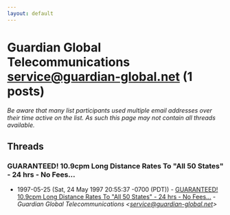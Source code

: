 ```yaml
---
layout: default
---
```


# Guardian Global Telecommunications <service@guardian-global.net> (1 posts)

_Be aware that many list participants used multiple email addresses over their time active on the list. As such this page may not contain all threads available._

## Threads

### GUARANTEED! 10.9cpm Long Distance Rates To "All 50 States" - 24 hrs - No Fees...
+ 1997-05-25 (Sat, 24 May 1997 20:55:37 -0700 (PDT)) - [GUARANTEED! 10.9cpm Long Distance Rates To "All 50 States" - 24 hrs - No Fees...](/archive/1997/05/c16cf7e732565cd676d0bca36f190dc5003c360a6fec401b358efeb79c7964a9) - _Guardian Global Telecommunications \<service@guardian-global.net\>_

